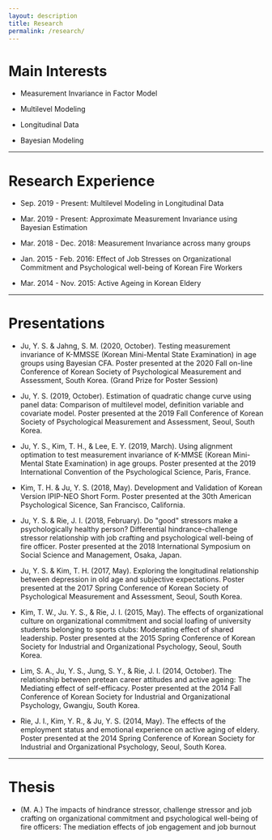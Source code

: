 ```yaml
---
layout: description
title: Research
permalink: /research/
---
```


# Main Interests

*  Measurement Invariance in Factor Model

*  Multilevel Modeling

* Longitudinal Data

* Bayesian Modeling

* * *

# Research Experience

* Sep. 2019 - Present: Multilevel Modeling in Longitudinal Data

* Mar. 2019 - Present: Approximate Measurement Invariance using Bayesian Estimation

* Mar. 2018 - Dec. 2018: Measurement Invariance across many groups

* Jan. 2015 - Feb. 2016: Effect of Job Stresses on Organizational Commitment and Psychological well-being of Korean Fire Workers

* Mar. 2014 - Nov. 2015: Active Ageing in Korean Eldery

* * *

# Presentations

* Ju, Y. S. & Jahng, S. M. (2020, October). Testing measurement invariance of K-MMSSE (Korean Mini-Mental State Examination) in age groups using Bayesian CFA. Poster presented at the 2020 Fall on-line Conference of Korean Society of Psychological Measurement and Assessment, South Korea. (Grand Prize for Poster Session)

* Ju, Y. S. (2019, October). Estimation of quadratic change curve using panel data: Comparison of multilevel model, definition variable and covariate model. Poster presented at the 2019 Fall Conference of Korean Society of Psychological Measurement and Assessment, Seoul, South Korea.

* Ju, Y. S., Kim, T. H., & Lee, E. Y. (2019, March). Using alignment optimation to test measurement invariance of K-MMSE (Korean Mini-Mental State Examination) in age groups. Poster presented at the 2019 International Convention of the Psychological Science, Paris, France.

* Kim, T. H. & Ju, Y. S. (2018, May). Development and Validation of Korean Version IPIP-NEO Short Form. Poster presented at the 30th American Psychological Sicence, San Francisco, California.

* Ju, Y. S. & Rie, J. I. (2018, February). Do "good" stressors make a psychologically healthy person? Differential hindrance-challenge stressor relationship with job crafting and psychological well-being of fire officer. Poster presented at the 2018 International Symposium on Social Science and Management, Osaka, Japan.

* Ju, Y. S. & Kim, T. H. (2017, May). Exploring the longitudinal relationship between depression in old age and subjective expectations. Poster presented at the 2017 Spring Conference of Korean Society of Psychological Measurement and Assessment, Seoul, South Korea.

* Kim, T. W., Ju. Y. S., & Rie, J. I. (2015, May). The effects of organizational culture on organizational commitment and social loafing of university students belonging to sports clubs: Moderating effect of shared leadership. Poster presented at the 2015 Spring Conference of Korean Society for Industrial and Organizational Psychology, Seoul, South Korea.

* Lim, S. A., Ju, Y. S., Jung, S. Y., & Rie, J. I. (2014, October). The relationship between pretean career attitudes and active ageing: The Mediating effect of self-efficacy. Poster presented at the 2014 Fall Conference of Korean Society for Industrial and Organizational Psychology, Gwangju, South Korea.

* Rie, J. I., Kim, Y. R., & Ju, Y. S. (2014, May). The effects of the employment status and emotional experience on active aging of eldery. Poster presented at the 2014 Spring Conference of Korean Society for Industrial and Organizational Psychology, Seoul, South Korea.

* * *

# Thesis

* (M. A.) The impacts of hindrance stressor, challenge stressor and job crafting on organizational commitment and psychological well-being of fire officers: The mediation effects of job engagement and job burnout
